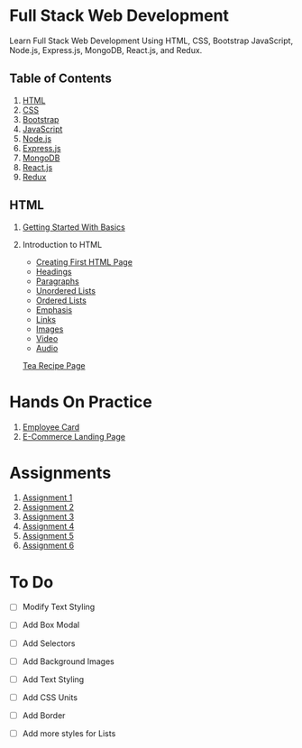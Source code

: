 # Full Stack Web Development
Learn Full Stack Web Development Using HTML, CSS, Bootstrap JavaScript, Node.js, Express.js, MongoDB, React.js, and Redux.

## Table of Contents
1. [HTML](#html)
2. [CSS](#css)
3. [Bootstrap](#bootstrap)
4. [JavaScript](#javascript)
5. [Node.js](#nodejs)
6. [Express.js](#expressjs)
7. [MongoDB](#mongodb)
8. [React.js](#reactjs)
9. [Redux](#redux)

## HTML

1. [Getting Started With Basics](https://vigneshvaranasi.github.io/FSWD/01-Getting%20Started%20with%20Basics!/1.index)

2. Introduction to HTML
      - [Creating First HTML Page](https://vigneshvaranasi.github.io/FSWD/02-Intro%20to%20HTML/01-Creating%20First%20HTML%20Page)
      - [Headings](https://vigneshvaranasi.github.io/FSWD/02-Intro%20to%20HTML/02-Headings)
      - [Paragraphs](https://vigneshvaranasi.github.io/FSWD/02-Intro%20to%20HTML/03-Paragraph)
      - [Unordered Lists](https://vigneshvaranasi.github.io/FSWD/02-Intro%20to%20HTML/04-Unordered%20Lists)
      - [Ordered Lists](https://vigneshvaranasi.github.io/FSWD/02-Intro%20to%20HTML/05-Ordered%20List)
      - [Emphasis](https://vigneshvaranasi.github.io/FSWD/02-Intro%20to%20HTML/06-Emphasis)
      - [Links](https://vigneshvaranasi.github.io/FSWD/02-Intro%20to%20HTML/07-Anchor%20Tag)
      - [Images](https://vigneshvaranasi.github.io/FSWD/02-Intro%20to%20HTML/08-Image)
      - [Video](https://vigneshvaranasi.github.io/FSWD/02-Intro%20to%20HTML/09-Video)
      - [Audio](https://vigneshvaranasi.github.io/FSWD/02-Intro%20to%20HTML/10-Audio)
      
      [Tea Recipe Page](https://vigneshvaranasi.github.io/FSWD/02-Intro%20to%20HTML/Tea%20Recipe)

# Hands On Practice
1. [Employee Card](https://vigneshvaranasi.github.io/FSWD/Hands-On-Practice/01-Employee%20Card/)
2. [E-Commerce Landing Page](https://vigneshvaranasi.github.io/FSWD/Hands-On-Practice/02-E-Commerce/)

# Assignments
1. [Assignment 1](https://vigneshvaranasi.github.io/FSWD/Assignments/01-Session/01-Assignment)
2. [Assignment 2](https://vigneshvaranasi.github.io/FSWD/Assignments/01-Session/02-Assignment)
3. [Assignment 3](https://vigneshvaranasi.github.io/FSWD/Assignments/01-Session/03-Assignment)
4. [Assignment 4](https://vigneshvaranasi.github.io/FSWD/Assignments/02-Session/04-1-Assignment)
5. [Assignment 5](https://vigneshvaranasi.github.io/FSWD/Assignments/02-Session/05-1-Assignment)
6. [Assignment 6](https://vigneshvaranasi.github.io/FSWD/Assignments/02-Session/06-Assignment)


# To Do
- [ ] Modify Text Styling
- [ ] Add Box Modal
- [ ] Add Selectors
- [ ] Add Background Images
- [ ] Add Text Styling
- [ ] Add CSS Units
- [ ] Add Border
- [ ] Add more styles for Lists


